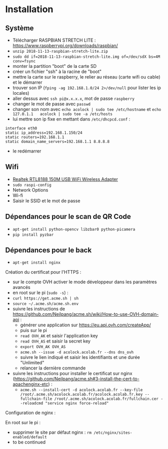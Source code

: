 Installation
============

Système
-------

* Télécharger RASPBIAN STRETCH LITE : https://www.raspberrypi.org/downloads/raspbian/
* `unzip 2018-11-13-raspbian-stretch-lite.zip`
* `sudo dd if=2018-11-13-raspbian-stretch-lite.img of=/dev/sdX bs=4M conv=fsync`
* monter la partition "boot" de la carte SD
* créer un fichier "ssh" à la racine de "boot"
* mettre la carte sur le raspberry, le relier au réseau (carte wifi ou cable) et le démarrer
* trouver son IP (`fping -ag 192.168.1.0/24 2>/dev/null` pour lister les ip locales)
* aller dessus avec `ssh pi@x.x.x.x`, mot de passe `raspberry`
* changer le mot de passe avec `passwd`
* changer son nom avec `echo acolock | sudo tee /etc/hostname` et `echo 127.0.1.1	acolock | sudo tee -a /etc/hosts`
* lui mettre son ip fixe en mettant dans `/etc/dhcpcd.conf` :
```
interface eth0
static ip_address=192.168.1.150/24
static routers=192.168.1.1
static domain_name_servers=192.168.1.1 8.8.8.8
```
* le redémarrer 

Wifi
----

* [Realtek RTL8188 150M USB WiFi Wireless Adapter](https://www.banggood.com/Realtek-8188-150M-USB-Wi-Fi-Wireless-Adapter-Realtek-RTL8188-Chip-For-Windows-Mac-Linux-p-983419.html?cur_warehouse=CN)
* `sudo raspi-config`
* Network Options
* Wi-fi
* Saisir le SSID et le mot de passe

Dépendances pour le scan de QR Code
-----------------------------------

* `apt-get install python-opencv libzbar0 python-picamera`
* `pip install pyzbar`


Dépendances pour le back
------------------------

* `apt-get install nginx`

Création du certificat pour l'HTTPS :

* sur le compte OVH activer le mode développeur dans les paramètres avancés
* en root sur le pi (`sudo -s`) :
* `curl https://get.acme.sh | sh`
* `source ~/.acme.sh/acme.sh.env`
* suivre les instructions de https://github.com/Neilpang/acme.sh/wiki/How-to-use-OVH-domain-api :
    * générer une application sur https://eu.api.ovh.com/createApp/
    * puis sur le pi
    * `read OVH_AK` et saisir l'application key
    * `read OVH_AS` et saisir la secret key
    * `export OVH_AK OVH_AS`
    * `acme.sh --issue -d acolock.acolab.fr --dns dns_ovh`
    * suivre le lien indiqué et saisir les identifiants et une durée "Unlimited"
    * relancer la dernière commande
* suivre les instructions pour installer le certificat sur nginx (https://github.com/Neilpang/acme.sh#3-install-the-cert-to-apachenginx-etc) :
    * `acme.sh --install-cert -d acolock.acolab.fr --key-file /root/.acme.sh/acolock.acolab.fr/acolock.acolab.fr.key --fullchain-file /root/.acme.sh/acolock.acolab.fr/fullchain.cer --reloadcmd "service nginx force-reload"`

Configuration de nginx :

En root sur le pi :

* supprimer le site par défaut nginx : `rm /etc/nginx/sites-enabled/default`
* to be continued

